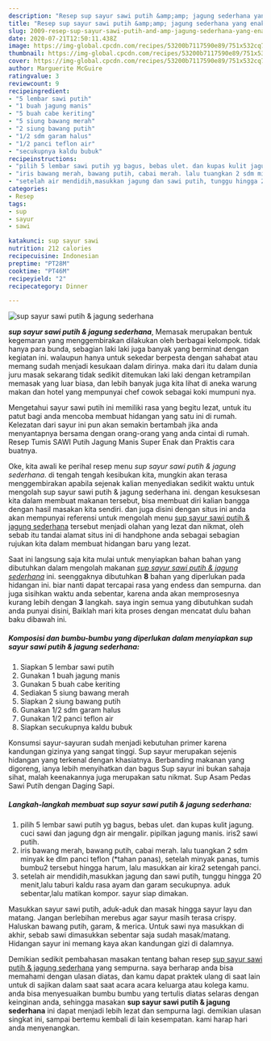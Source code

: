 ```yaml
---
description: "Resep sup sayur sawi putih &amp;amp; jagung sederhana yang enak"
title: "Resep sup sayur sawi putih &amp;amp; jagung sederhana yang enak"
slug: 2009-resep-sup-sayur-sawi-putih-and-amp-jagung-sederhana-yang-enak
date: 2020-07-21T12:50:11.438Z
image: https://img-global.cpcdn.com/recipes/53200b7117590e89/751x532cq70/sup-sayur-sawi-putih-jagung-sederhana-foto-resep-utama.jpg
thumbnail: https://img-global.cpcdn.com/recipes/53200b7117590e89/751x532cq70/sup-sayur-sawi-putih-jagung-sederhana-foto-resep-utama.jpg
cover: https://img-global.cpcdn.com/recipes/53200b7117590e89/751x532cq70/sup-sayur-sawi-putih-jagung-sederhana-foto-resep-utama.jpg
author: Marguerite McGuire
ratingvalue: 3
reviewcount: 9
recipeingredient:
- "5 lembar sawi putih"
- "1 buah jagung manis"
- "5 buah cabe keriting"
- "5 siung bawang merah"
- "2 siung bawang putih"
- "1/2 sdm garam halus"
- "1/2 panci teflon air"
- "secukupnya kaldu bubuk"
recipeinstructions:
- "pilih 5 lembar sawi putih yg bagus, bebas ulet. dan kupas kulit jagung. cuci sawi dan jagung dgn air mengalir. pipilkan jagung manis. iris2 sawi putih."
- "iris bawang merah, bawang putih, cabai merah. lalu tuangkan 2 sdm minyak ke dlm panci teflon (*tahan panas), setelah minyak panas, tumis bumbu2 tersebut hingga harum, lalu masukkan air kira2 setengah panci."
- "setelah air mendidih,masukkan jagung dan sawi putih, tunggu hingga 20 menit,lalu taburi kaldu rasa ayam dan garam secukupnya. aduk sebentar,lalu matikan kompor. sayur siap dimakan."
categories:
- Resep
tags:
- sup
- sayur
- sawi

katakunci: sup sayur sawi 
nutrition: 212 calories
recipecuisine: Indonesian
preptime: "PT28M"
cooktime: "PT46M"
recipeyield: "2"
recipecategory: Dinner

---
```



![sup sayur sawi putih &amp; jagung sederhana](https://img-global.cpcdn.com/recipes/53200b7117590e89/751x532cq70/sup-sayur-sawi-putih-jagung-sederhana-foto-resep-utama.jpg)

<b><i>sup sayur sawi putih &amp; jagung sederhana</i></b>, Memasak merupakan bentuk kegemaran yang menggembirakan dilakukan oleh berbagai kelompok. tidak hanya para bunda, sebagian laki laki juga banyak yang berminat dengan kegiatan ini. walaupun hanya untuk sekedar berpesta dengan sahabat atau memang sudah menjadi kesukaan dalam dirinya. maka dari itu dalam dunia juru masak sekarang tidak sedikit ditemukan laki laki dengan ketrampilan memasak yang luar biasa, dan lebih banyak juga kita lihat di aneka warung makan dan hotel yang mempunyai chef cowok sebagai koki mumpuni nya.

Mengetahui sayur sawi putih ini memiliki rasa yang begitu lezat, untuk itu patut bagi anda mencoba membuat hidangan yang satu ini di rumah. Kelezatan dari sayur ini pun akan semakin bertambah jika anda menyantapnya bersama dengan orang-orang yang anda cintai di rumah. Resep Tumis SAWI Putih Jagung Manis Super Enak dan Praktis cara buatnya.

Oke, kita awali ke perihal resep menu <i>sup sayur sawi putih &amp; jagung sederhana</i>. di tengah tengah kesibukan kita, mungkin akan terasa menggembirakan apabila sejenak kalian menyediakan sedikit waktu untuk mengolah sup sayur sawi putih &amp; jagung sederhana ini. dengan kesuksesan kita dalam membuat makanan tersebut, bisa membuat diri kalian bangga dengan hasil masakan kita sendiri. dan juga disini dengan situs ini anda akan mempunyai referensi untuk mengolah menu <u>sup sayur sawi putih &amp; jagung sederhana</u> tersebut menjadi olahan yang lezat dan nikmat, oleh sebab itu tandai alamat situs ini di handphone anda sebagai sebagian rujukan kita dalam membuat hidangan baru yang lezat.


Saat ini langsung saja kita mulai untuk menyiapkan bahan bahan yang dibutuhkan dalam mengolah makanan <u><i>sup sayur sawi putih &amp; jagung sederhana</i></u> ini. seenggaknya dibutuhkan <b>8</b> bahan yang diperlukan pada hidangan ini. biar nanti dapat tercapai rasa yang endess dan sempurna. dan juga sisihkan waktu anda sebentar, karena anda akan memprosesnya kurang lebih dengan <b>3</b> langkah. saya ingin semua yang dibutuhkan sudah anda punyai disini, Baiklah mari kita proses dengan mencatat dulu bahan baku dibawah ini.

<!--inarticleads1-->

##### Komposisi dan bumbu-bumbu yang diperlukan dalam menyiapkan sup sayur sawi putih &amp; jagung sederhana:

1. Siapkan 5 lembar sawi putih
1. Gunakan 1 buah jagung manis
1. Gunakan 5 buah cabe keriting
1. Sediakan 5 siung bawang merah
1. Siapkan 2 siung bawang putih
1. Gunakan 1/2 sdm garam halus
1. Gunakan 1/2 panci teflon air
1. Siapkan secukupnya kaldu bubuk


Konsumsi sayur-sayuran sudah menjadi kebutuhan primer karena kandungan gizinya yang sangat tinggi. Sup sayur merupakan sejenis hidangan yang terkenal dengan khasiatnya. Berbanding makanan yang digoreng, ianya lebih menyihatkan dan bagus Sup sayur ini bukan sahaja sihat, malah keenakannya juga merupakan satu nikmat. Sup Asam Pedas Sawi Putih dengan Daging Sapi. 

<!--inarticleads2-->

##### Langkah-langkah membuat sup sayur sawi putih &amp; jagung sederhana:

1. pilih 5 lembar sawi putih yg bagus, bebas ulet. dan kupas kulit jagung. cuci sawi dan jagung dgn air mengalir. pipilkan jagung manis. iris2 sawi putih.
1. iris bawang merah, bawang putih, cabai merah. lalu tuangkan 2 sdm minyak ke dlm panci teflon (*tahan panas), setelah minyak panas, tumis bumbu2 tersebut hingga harum, lalu masukkan air kira2 setengah panci.
1. setelah air mendidih,masukkan jagung dan sawi putih, tunggu hingga 20 menit,lalu taburi kaldu rasa ayam dan garam secukupnya. aduk sebentar,lalu matikan kompor. sayur siap dimakan.


Masukkan sayur sawi putih, aduk-aduk dan masak hingga sayur layu dan matang. Jangan berlebihan merebus agar sayur masih terasa crispy. Haluskan bawang putih, garam, &amp; merica. Untuk sawi nya masukkan di akhir, sebab sawi dimasukkan sebentar saja sudah masak/matang. Hidangan sayur ini memang kaya akan kandungan gizi di dalamnya. 

Demikian sedikit pembahasan masakan tentang bahan resep <u>sup sayur sawi putih &amp; jagung sederhana</u> yang sempurna. saya berharap anda bisa memahami dengan ulasan diatas, dan kamu dapat praktek ulang di saat lain untuk di sajikan dalam saat saat acara acara keluarga atau kolega kamu. anda bisa menyesuaikan bumbu bumbu yang tertulis diatas selaras dengan keinginan anda, sehingga masakan <b>sup sayur sawi putih &amp; jagung sederhana</b> ini dapat menjadi lebih lezat dan sempurna lagi. demikian ulasan singkat ini, sampai bertemu kembali di lain kesempatan. kami harap hari anda menyenangkan.
